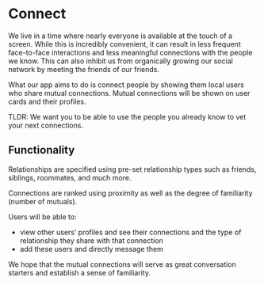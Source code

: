 # Connect
We live in a time where nearly everyone is available at the touch of a screen. While this is incredibly convenient, it can result in less frequent face-to-face interactions and less meaningful connections with the people we know. This can also inhibit us from organically growing our social network by meeting the friends of our friends. 

What our app aims to do is connect people by showing them local users who share mutual connections. Mutual connections will be shown on user cards and their profiles.

TLDR: We want you to be able to use the people you already know to vet your next connections.

## Functionality
Relationships are specified using pre-set relationship types such as friends, siblings, roommates, and much more.

Connections are ranked using proximity as well as the degree of familiarity (number of mutuals). 

Users will be able to:
* view other users’ profiles and see their connections and the type of relationship they share with that connection 
* add these users and directly message them

We hope that the mutual connections will serve as great conversation starters and establish a sense of familiarity. 
